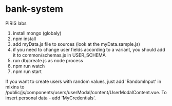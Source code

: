 # bank-system
PIRIS labs

1. install mongo (globaly)
2. npm install
3. add myData.js file to sources (look at the myData.sample.js)
4. if you need to change user fields according to a variant, you should add it to common/schemas.js in      USER_SCHEMA
5. run db/create.js as node process
6. npm run watch
7. npm run start

If you want to create users with random values, just add 'RandomInput' in mixins to /public/js/components/users/userModal/content/UserModalContent.vue.
To insert personal data - add 'MyCredentials'.
